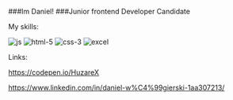 ###Im Daniel!
###Junior frontend Developer Candidate

My skills:




![js](https://github.com/HuzareX/HuzareX/assets/102318881/0bc17f92-ddfb-4097-b930-ce7e9b79f77d)
 ![html-5](https://github.com/HuzareX/HuzareX/assets/102318881/69ea5a70-1227-479d-8e67-b61e786d15b0) ![css-3](https://github.com/HuzareX/HuzareX/assets/102318881/e6a17c2d-48e8-4642-8c8b-8215061b25b6) ![excel](https://github.com/HuzareX/HuzareX/assets/102318881/396b8717-d712-47f2-9c5b-4e5eba29f67e)











Links:

https://codepen.io/HuzareX

https://www.linkedin.com/in/daniel-w%C4%99gierski-1aa307213/



